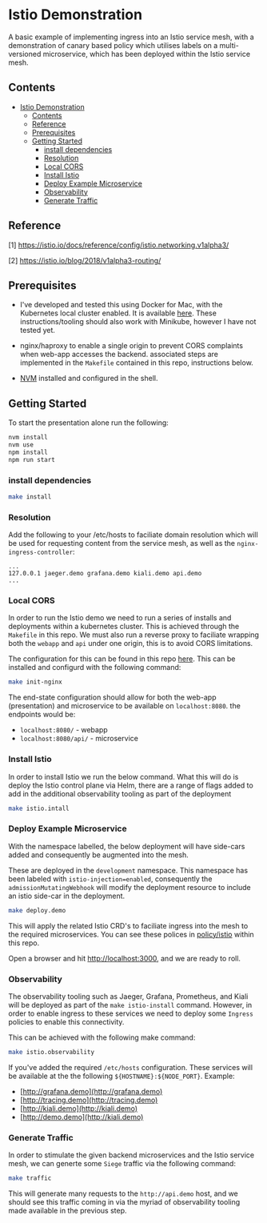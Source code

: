 # Istio Demonstration

A basic example of implementing ingress into an Istio service mesh, with a demonstration of canary based policy which utilises labels on a multi-versioned microservice, which has been deployed within the Istio service mesh.

## Contents

- [Istio Demonstration](#istio-demonstration)
  - [Contents](#contents)
  - [Reference](#reference)
  - [Prerequisites](#prerequisites)
  - [Getting Started](#getting-started)
    - [install dependencies](#install-dependencies)
    - [Resolution](#resolution)
    - [Local CORS](#local-cors)
    - [Install Istio](#install-istio)
    - [Deploy Example Microservice](#deploy-example-microservice)
    - [Observability](#observability)
    - [Generate Traffic](#generate-traffic)

## Reference

[1] https://istio.io/docs/reference/config/istio.networking.v1alpha3/

[2] https://istio.io/blog/2018/v1alpha3-routing/

## Prerequisites

- I've developed and tested this using Docker for Mac, with the Kubernetes local cluster enabled.  It is available [here](https://store.docker.com/editions/community/docker-ce-desktop-mac).  These instructions/tooling should also work with Minikube, however I have not tested yet.

- nginx/haproxy to enable a single origin to prevent CORS complaints when web-app accesses the backend. associated steps are implemented in the `Makefile` contained in this repo, instructions below.

- [NVM](https://github.com/creationix/nvm) installed and configured in the shell.

## Getting Started

To start the presentation alone run the following:

```bash
nvm install
nvm use
npm install
npm run start
```

### install dependencies

```bash
make install
```

### Resolution

Add the following to your /etc/hosts to faciliate domain resolution which will be
used for requesting content from the service mesh, as well as the `nginx-ingress-controller`:

```text
...
127.0.0.1 jaeger.demo grafana.demo kiali.demo api.demo
...
```

### Local CORS

In order to run the Istio demo we need to run a series of installs and deployments within a kubernetes cluster. This is achieved through the `Makefile` in this repo.
We must also run a reverse proxy to faciliate wrapping both the `webapp` and `api` under one origin, this is to avoid CORS limitations.

The configuration for this can be found in this repo [here](policy/nginx/nginx.conf). This can be installed and configurd with the following command:

```bash
make init-nginx
```

The end-state configuration should allow for both the web-app (presentation) and microservice to be available on `localhost:8080`. the endpoints would be:

- `localhost:8080/` - webapp
- `localhost:8080/api/` - microservice

### Install Istio

In order to install Istio we run the below command. What this will do is deploy the Istio control plane via Helm, there are a range of flags added to add in the additional observability tooling as part of the deployment

```bash
make istio.intall
```

### Deploy Example Microservice

With the namespace labelled, the below deployment will have side-cars added and consequently be augmented into the mesh.

These are deployed in the `development` namespace. This namespace has been labeled with `istio-injection=enabled`, consequently the `admissionMutatingWebhook` will modify the deployment resource to include an istio side-car in the deployment.

```bash
make deploy.demo
```

This will apply the related Istio CRD's to faciliate ingress into the mesh to the required microservices. You can see these polices in [policy/istio](/policy/istio) within this repo.

Open a browser and hit [http://localhost:3000](http://localhost:3000), and we are ready to roll.

### Observability

The observability tooling such as Jaeger, Grafana, Prometheus, and Kiali will be deployed as part of the `make istio-install` command. However, in order to enable ingress to these services we need to deploy some `Ingress` policies to enable this connectivity.

This can be achieved with the following make command:

```bash
make istio.observability 
```
If you've added the required `/etc/hosts` configuration. These services will be available at the the following `${HOSTNAME}:${NODE_PORT}`. Example:

- [http://grafana.demo](http://grafana.demo)
- [http://tracing.demo](http://tracing.demo)
- [http://kiali.demo](http://kiali.demo)
- [http://demo.demo](http://kiali.demo)

### Generate Traffic

In order to stimulate the given backend microservices and the Istio service mesh, we can generte some `Siege` traffic via the following command:

```bash
make traffic
```

This will generate many requests to the `http://api.demo` host, and we should see this traffic coming in via the myriad of observability tooling made available in the previous step.
